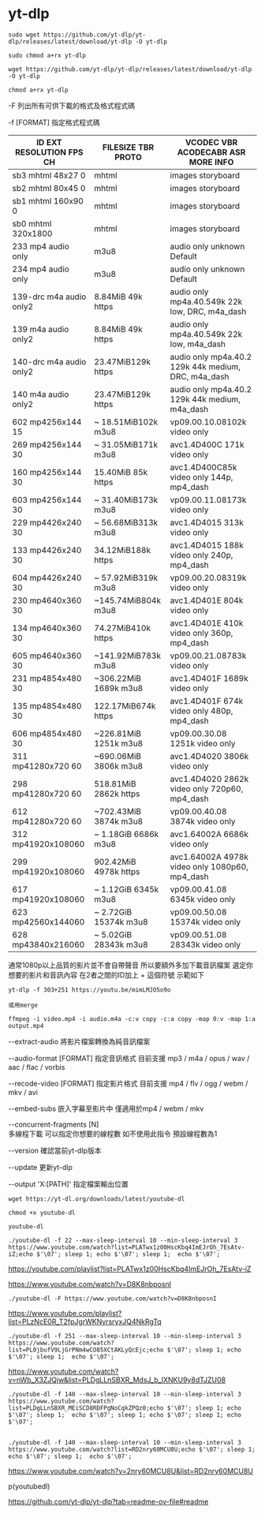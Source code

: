 yt-dlp
======


    sudo wget https://github.com/yt-dlp/yt-dlp/releases/latest/download/yt-dlp -O yt-dlp

    sudo chmod a+rx yt-dlp

    wget https://github.com/yt-dlp/yt-dlp/releases/latest/download/yt-dlp -O yt-dlp

    chmod a+rx yt-dlp

-F 	列出所有可供下載的格式及格式程式碼

-f [FORMAT] 	指定格式程式碼

| ID  EXT  RESOLUTION FPS CH | FILESIZE TBR PROTO | VCODEC  VBR ACODECABR ASR MORE INFO |
| ---- | ---- | --- |
| sb3  mhtml 48x27  0 | mhtml | images storyboard |
| sb2  mhtml 80x45  0 | mhtml | images  storyboard |
| sb1  mhtml 160x90 0 | mhtml | images  storyboard |
| sb0  mhtml 320x1800 | mhtml | images  storyboard |
| 233  mp4 audio only  | m3u8  | audio only  unknown Default |
| 234  mp4 audio only  | m3u8  | audio only  unknown Default |
| 139-drc m4a audio only2 | 8.84MiB 49k https | audio only  mp4a.40.549k 22k low, DRC, m4a_dash |
| 139  m4a audio only2 | 8.84MiB 49k https | audio only  mp4a.40.549k 22k low, m4a_dash |
| 140-drc m4a audio only2 |23.47MiB129k https | audio only  mp4a.40.2  129k 44k medium, DRC, m4a_dash |
| 140  m4a audio only2 |23.47MiB129k https | audio only  mp4a.40.2  129k 44k medium, m4a_dash |
| 602  mp4256x144  15 | ~ 18.51MiB102k m3u8  | vp09.00.10.08102k video only |
| 269  mp4256x144  30 | ~ 31.05MiB171k m3u8  | avc1.4D400C  171k video only |
| 160  mp4256x144  30 |15.40MiB 85k https | avc1.4D400C85k video only 144p, mp4_dash |
| 603  mp4256x144  30 | ~ 31.40MiB173k m3u8  | vp09.00.11.08173k video only |
| 229  mp4426x240  30 | ~ 56.68MiB313k m3u8  | avc1.4D4015  313k video only |
| 133  mp4426x240  30 |34.12MiB188k https | avc1.4D4015  188k video only 240p, mp4_dash |
| 604  mp4426x240  30 | ~ 57.92MiB319k m3u8  | vp09.00.20.08319k video only |
| 230  mp4640x360  30 | ~145.74MiB804k m3u8  | avc1.4D401E  804k video only |
| 134  mp4640x360  30 |74.27MiB410k https | avc1.4D401E  410k video only 360p, mp4_dash |
| 605  mp4640x360  30 | ~141.92MiB783k m3u8  | vp09.00.21.08783k video only |
| 231  mp4854x480  30 | ~306.22MiB  1689k m3u8  | avc1.4D401F 1689k video only |
| 135  mp4854x480  30 |  122.17MiB674k https | avc1.4D401F  674k video only 480p, mp4_dash |
| 606  mp4854x480  30 | ~226.81MiB  1251k m3u8  | vp09.00.30.08  1251k video only |
| 311  mp41280x720 60 | ~690.06MiB  3806k m3u8  | avc1.4D4020 3806k video only |
| 298  mp41280x720 60 |  518.81MiB  2862k https | avc1.4D4020 2862k video only 720p60, mp4_dash |
| 612  mp41280x720 60 | ~702.43MiB  3874k m3u8  | vp09.00.40.08  3874k video only |
| 312  mp41920x108060 | ~  1.18GiB  6686k m3u8  | avc1.64002A 6686k video only |
| 299  mp41920x108060 |  902.42MiB  4978k https | avc1.64002A 4978k video only 1080p60, mp4_dash |
| 617  mp41920x108060 | ~  1.12GiB  6345k m3u8  | vp09.00.41.08  6345k video only |
| 623  mp42560x144060 | ~  2.72GiB 15374k m3u8  | vp09.00.50.08 15374k video only |
| 628  mp43840x216060 | ~  5.02GiB 28343k m3u8  | vp09.00.51.08 28343k video only |






通常1080p以上品質的影片並不會自帶聲音
    所以要額外多加下載音訊檔案
    選定你想要的影片和音訊內容
    在2者之間的ID加上 + 這個符號
    示範如下

    yt-dlp -f 303+251 https://youtu.be/mimLMJO5o9o

    或用merge

    ffmpeg -i video.mp4 -i audio.m4a -c:v copy -c:a copy -map 0:v -map 1:a output.mp4


--extract-audio 	將影片檔案轉換為純音訊檔案

--audio-format [FORMAT] 	指定音訊格式 目前支援 mp3 / m4a / opus / wav / aac / flac / vorbis

--recode-video [FORMAT] 	指定影片格式 目前支援 mp4 / flv / ogg / webm / mkv / avi

--embed-subs 	嵌入字幕至影片中 僅適用於mp4 / webm / mkv

--concurrent-fragments [N] 	
    多線程下載 可以指定你想要的線程數
    如不使用此指令 預設線程數為1

--version 	確認當前yt-dlp版本

--update 	更新yt-dlp

--output 'X:\[PATH]' 	指定檔案輸出位置




    wget https://yt-dl.org/downloads/latest/youtube-dl

    chmod +x youtube-dl

    youtube-dl

    ./youtube-dl -f 22 --max-sleep-interval 10 --min-sleep-interval 3 https://www.youtube.com/watch?list=PLATwx1z00HscKbq4ImEJrOh_7EsAtv-iZ;echo $'\07'; sleep 1; echo $'\07'; sleep 1;  echo $'\07'; 

https://youtube.com/playlist?list=PLATwx1z00HscKbq4ImEJrOh_7EsAtv-iZ

https://www.youtube.com/watch?v=D8K8nbposnI

    ./youtube-dl -F https://www.youtube.com/watch?v=D8K8nbposnI


https://www.youtube.com/playlist?list=PLzNcE0R_T2fpJgrWKNyrsryxJQ4NkRgTq

    ./youtube-dl -f 251 --max-sleep-interval 10 --min-sleep-interval 3 https://www.youtube.com/watch?list=PL0jbufV9LjGrPNm4wCO85XCtAKLyQcEjc;echo $'\07'; sleep 1; echo $'\07'; sleep 1;  echo $'\07'; 



https://www.youtube.com/watch?v=nWb_X3ZJQjw&list=PLDgLLnSBXR_MdsJ_b_lXNKU9y8dTJZU08

    ./youtube-dl -f 140 --max-sleep-interval 10 --min-sleep-interval 3 https://www.youtube.com/watch?list=PLDgLLnSBXR_MEiSCD8RDFPgNoCqkZPQz0;echo $'\07'; sleep 1; echo $'\07'; sleep 1;  echo $'\07'; sleep 1; echo $'\07'; sleep 1; echo $'\07';


    ./youtube-dl -f 140 --max-sleep-interval 10 --min-sleep-interval 3 https://www.youtube.com/watch?list=RD2nry60MCU8U;echo $'\07'; sleep 1; echo $'\07'; sleep 1;  echo $'\07'; 

https://www.youtube.com/watch?v=2nry60MCU8U&list=RD2nry60MCU8U


p(youtubedl)


https://github.com/yt-dlp/yt-dlp?tab=readme-ov-file#readme

